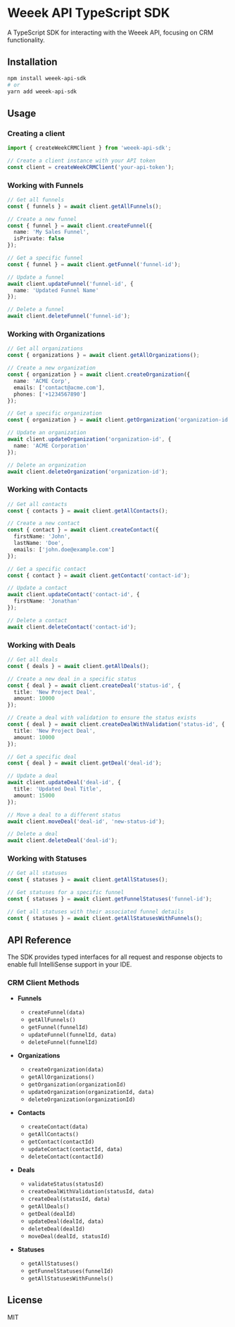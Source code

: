 # Weeek API TypeScript SDK

A TypeScript SDK for interacting with the Weeek API, focusing on CRM functionality.

## Installation

```bash
npm install weeek-api-sdk
# or
yarn add weeek-api-sdk
```

## Usage

### Creating a client

```typescript
import { createWeekCRMClient } from 'weeek-api-sdk';

// Create a client instance with your API token
const client = createWeekCRMClient('your-api-token');
```

### Working with Funnels

```typescript
// Get all funnels
const { funnels } = await client.getAllFunnels();

// Create a new funnel
const { funnel } = await client.createFunnel({
  name: 'My Sales Funnel',
  isPrivate: false
});

// Get a specific funnel
const { funnel } = await client.getFunnel('funnel-id');

// Update a funnel
await client.updateFunnel('funnel-id', {
  name: 'Updated Funnel Name'
});

// Delete a funnel
await client.deleteFunnel('funnel-id');
```

### Working with Organizations

```typescript
// Get all organizations
const { organizations } = await client.getAllOrganizations();

// Create a new organization
const { organization } = await client.createOrganization({
  name: 'ACME Corp',
  emails: ['contact@acme.com'],
  phones: ['+1234567890']
});

// Get a specific organization
const { organization } = await client.getOrganization('organization-id');

// Update an organization
await client.updateOrganization('organization-id', {
  name: 'ACME Corporation'
});

// Delete an organization
await client.deleteOrganization('organization-id');
```

### Working with Contacts

```typescript
// Get all contacts
const { contacts } = await client.getAllContacts();

// Create a new contact
const { contact } = await client.createContact({
  firstName: 'John',
  lastName: 'Doe',
  emails: ['john.doe@example.com']
});

// Get a specific contact
const { contact } = await client.getContact('contact-id');

// Update a contact
await client.updateContact('contact-id', {
  firstName: 'Jonathan'
});

// Delete a contact
await client.deleteContact('contact-id');
```

### Working with Deals

```typescript
// Get all deals
const { deals } = await client.getAllDeals();

// Create a new deal in a specific status
const { deal } = await client.createDeal('status-id', {
  title: 'New Project Deal',
  amount: 10000
});

// Create a deal with validation to ensure the status exists
const { deal } = await client.createDealWithValidation('status-id', {
  title: 'New Project Deal',
  amount: 10000
});

// Get a specific deal
const { deal } = await client.getDeal('deal-id');

// Update a deal
await client.updateDeal('deal-id', {
  title: 'Updated Deal Title',
  amount: 15000
});

// Move a deal to a different status
await client.moveDeal('deal-id', 'new-status-id');

// Delete a deal
await client.deleteDeal('deal-id');
```

### Working with Statuses

```typescript
// Get all statuses
const { statuses } = await client.getAllStatuses();

// Get statuses for a specific funnel
const { statuses } = await client.getFunnelStatuses('funnel-id');

// Get all statuses with their associated funnel details
const { statuses } = await client.getAllStatusesWithFunnels();
```

## API Reference

The SDK provides typed interfaces for all request and response objects to enable full IntelliSense support in your IDE.

### CRM Client Methods

- **Funnels**
  - `createFunnel(data)`
  - `getAllFunnels()`
  - `getFunnel(funnelId)`
  - `updateFunnel(funnelId, data)`
  - `deleteFunnel(funnelId)`

- **Organizations**
  - `createOrganization(data)`
  - `getAllOrganizations()`
  - `getOrganization(organizationId)`
  - `updateOrganization(organizationId, data)`
  - `deleteOrganization(organizationId)`

- **Contacts**
  - `createContact(data)`
  - `getAllContacts()`
  - `getContact(contactId)`
  - `updateContact(contactId, data)`
  - `deleteContact(contactId)`

- **Deals**
  - `validateStatus(statusId)`
  - `createDealWithValidation(statusId, data)`
  - `createDeal(statusId, data)`
  - `getAllDeals()`
  - `getDeal(dealId)`
  - `updateDeal(dealId, data)`
  - `deleteDeal(dealId)`
  - `moveDeal(dealId, statusId)`

- **Statuses**
  - `getAllStatuses()`
  - `getFunnelStatuses(funnelId)`
  - `getAllStatusesWithFunnels()`

## License

MIT
